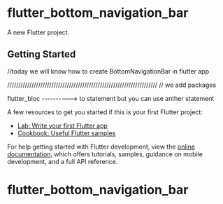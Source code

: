 # flutter_bottom_navigation_bar

A new Flutter project.

## Getting Started


//today we will know how to create BottomNavigationBar in flutter app


////////////////////////////////////////////////////////////////////
// we add packages

flutter_bloc ----------> to statement but you can use anther statement







A few resources to get you started if this is your first Flutter project:

- [Lab: Write your first Flutter app](https://docs.flutter.dev/get-started/codelab)
- [Cookbook: Useful Flutter samples](https://docs.flutter.dev/cookbook)

For help getting started with Flutter development, view the
[online documentation](https://docs.flutter.dev/), which offers tutorials,
samples, guidance on mobile development, and a full API reference.
# flutter_bottom_navigation_bar
